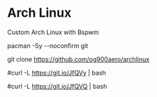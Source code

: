 # Arch Linux
Custom Arch Linux with Bspwm

pacman -Sy --noconfirm git

git clone https://github.com/og900aero/archlinux



#curl -L https://git.io/JfQVy | bash

#curl -L https://git.io/JfQVQ | bash

